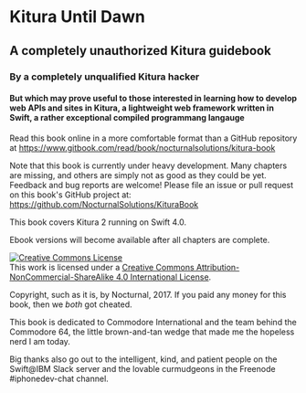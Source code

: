 # Kitura Until Dawn

## A completely unauthorized Kitura guidebook

### By a completely unqualified Kitura hacker

#### But which may prove useful to those interested in learning how to develop web APIs and sites in Kitura, a lightweight web framework written in Swift, a rather exceptional compiled programmang langauge

Read this book online in a more comfortable format than a GitHub repository at https://www.gitbook.com/read/book/nocturnalsolutions/kitura-book

Note that this book is currently under heavy development. Many chapters are missing, and others are simply not as good as they could be yet. Feedback and bug reports are welcome! Please file an issue or pull request on this book's GitHub project at: https://github.com/NocturnalSolutions/KituraBook

This book covers Kitura 2 running on Swift 4.0.

Ebook versions will become available after all chapters are complete.

<a rel="license" href="http://creativecommons.org/licenses/by-nc-sa/4.0/"><img alt="Creative Commons License" style="border-width:0" src="https://i.creativecommons.org/l/by-nc-sa/4.0/88x31.png" /></a><br />This work is licensed under a <a rel="license" href="http://creativecommons.org/licenses/by-nc-sa/4.0/">Creative Commons Attribution-NonCommercial-ShareAlike 4.0 International License</a>.

Copyright, such as it is, by Nocturnal, 2017. If you paid any money for this book, then we *both* got cheated.

This book is dedicated to Commodore International and the team behind the Commodore 64, the little brown-and-tan wedge that made me the hopeless nerd I am today.

Big thanks also go out to the intelligent, kind, and patient people on the Swift@IBM Slack server and the lovable curmudgeons in the Freenode #iphonedev-chat channel.
